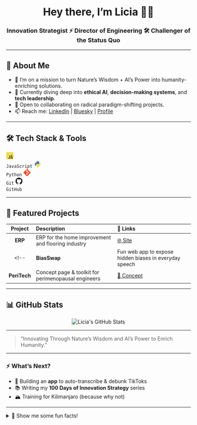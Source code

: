 <!--
**bettyeti/bettyeti** is a ✨ _special_ ✨ repository because its `README.md` (this file) appears on your GitHub profile.

Here are some ideas to get you started:

- 🔭 I’m currently working on ...
- 🌱 I’m currently learning ...
- 👯 I’m looking to collaborate on ...
- 🤔 I’m looking for help with ...
- 💬 Ask me about ...
- 📫 How to reach me: ...
- 😄 Pronouns: ...
- ⚡ Fun fact: ...
-->
<!-- 👋 Header -->
<h1 align="center">Hey there, I’m Licia 👩‍💻</h1>
<h3 align="center">Innovation Strategist ⚡ Director of Engineering 🛠️ Challenger of the Status Quo</h3>


---

## 🔭 About Me
- 🤔 I’m on a mission to turn Nature’s Wisdom + AI’s Power into humanity-enriching solutions.
- 🌱 Currently diving deep into **ethical AI**, **decision-making systems**, and **tech leadership**.
- 👯 Open to collaborating on radical paradigm-shifting projects.
- 📫 Reach me: [LinkedIn](https://linkedin.com/in/licia-bailey) | [Bluesky](https://bsky.app/profile/liciatech.bsky.social) | [Profile](https://liciabailey.com)

---

## 🛠️ Tech Stack & Tools
<code><img height="20" src="https://raw.githubusercontent.com/devicons/devicon/master/icons/javascript/javascript-original.svg" /> JavaScript</code>
<code><img height="20" src="https://raw.githubusercontent.com/devicons/devicon/master/icons/python/python-original.svg" /> Python</code>
<code><img height="20" src="https://raw.githubusercontent.com/devicons/devicon/master/icons/git/git-original.svg" /> Git</code>
<code><img height="20" src="https://raw.githubusercontent.com/devicons/devicon/master/icons/github/github-original.svg" /> GitHub</code>
<!-- Add/remove badges as you please -->

---

## 🚀 Featured Projects

| Project | Description | 🔗 Links |
| :---: | :--- | :--- |
| **ERP** | ERP for the home improvement and flooring industry | [🌐 Site](https://qprosoftware.com) |
<!--| **BiasSwap** | Fun web app to expose hidden biases in everyday speech | [🌐 Demo](https://lociashare.com/biasswap) \| [📂 Code](https://github.com/your-username/biasswap) |
| **PeriTech** | Concept page & toolkit for perimenopausal engineers | [📝 Concept](https://techpause.xyz) |-->

---

## 📊 GitHub Stats

<p align="center">
  <img src="https://github-readme-stats.vercel.app/api?username=bettyeti&show_icons=true&theme=radical" alt="Licia's GitHub Stats"/>
</p>

---

> “Innovating Through Nature’s Wisdom and AI’s Power to Enrich Humanity.”

---

### ⚡ What’s Next?
- 🚧 Building an **app** to auto-transcribe & debunk TikToks  
- 📚 Writing my **100 Days of Innovation Strategy** series  
- 🏔️ Training for Kilimanjaro (because why not)

---

<details>
  <summary>👀 Show me some fun facts!</summary>

  - 📍 Based in the PNW, chasing sunsets over water  
  - 🎨 Watercolor painter, nature photographer, avid reader  
  - 🧠 Life long learner, mind mapper
</details>
